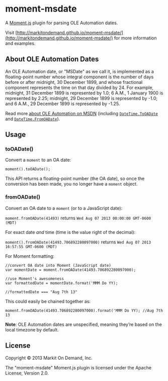 # moment-msdate

A [Moment.js](http://momentjs.com/) plugin for parsing OLE Automation dates. 

Visit [http://markitondemand.github.io/moment-msdate/](http://markitondemand.github.io/moment-msdate/) for more information and examples.

## About OLE Automation Dates

An OLE Automation date, or "MSDate" as we call it, is implemented as a floating-point number whose integral component is the number of days before or after midnight, 30 December 1899, and whose fractional component represents the time on that day divided by 24. For example, midnight, 31 December 1899 is represented by 1.0; 6 A.M., 1 January 1900 is represented by 2.25; midnight, 29 December 1899 is represented by -1.0; and 6 A.M., 29 December 1899 is represented by -1.25.

Read more [about OLE Automation on MSDN](http://msdn.microsoft.com/en-us/library/dt80be78(v=vs.71).aspx) (including [`DateTime.ToOADate`](http://msdn.microsoft.com/en-us/library/system.datetime.tooadate.aspx) and [`DateTime.FromOADate`](http://msdn.microsoft.com/en-us/library/system.datetime.fromoadate.aspx)).

## Usage

### toOADate()

Convert a `moment` to an OA date:

`moment().toOADate();`

This API returns a floating-point number (the OA date), so once the conversion has been made, you no longer have a `moment` object.

### fromOADate()

Convert an OA date to a `moment` (or to a JavaScript date):

`moment.fromOADate(41493)` returns `Wed Aug 07 2013 00:00:00 GMT-0600 (MDT)`

For exact date _and_ time (time is the value right of the decimal):

`moment().fromOADate(41493.706892280097000)` returns `Wed Aug 07 2013 16:57:55 GMT-0600 (MDT)`

For Moment formatting:

```
//convert OA date into Moment (JavaScript date)
var momentDate = moment.fromOADate(41493.706892280097000);

//use Moment's awesomeness
var formattedDate = momentDate.format('MMM Do YY);

//formattedDate === "Aug 7th 13"
```

This could easily be chained together as:

`moment.fromOADate(41493.706892280097000).format('MMM Do YY); //Aug 7th 13`

**Note**: OLE Automation dates are unspecified, meaning they’re based on the local timezone by default.

## License

Copyright &copy; 2013 Markit On Demand, Inc.

The "moment-msdate" Moment.js plugin is licensed under the Apache License, Version 2.0.